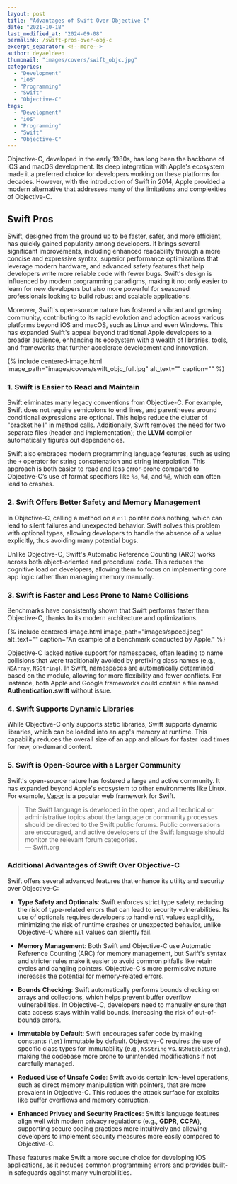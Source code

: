 ```yaml
---
layout: post
title: "Advantages of Swift Over Objective-C"
date: "2021-10-18"
last_modified_at: "2024-09-08"
permalink: /swift-pros-over-obj-c
excerpt_separator: <!--more-->
author: deyaeldeen
thumbnail: "images/covers/swift_objc.jpg"
categories: 
  - "Development"
  - "iOS"
  - "Programming"
  - "Swift"
  - "Objective-C"
tags: 
  - "Development"
  - "iOS"
  - "Programming"
  - "Swift"
  - "Objective-C"
---
```


Objective-C, developed in the early 1980s, has long been the backbone of iOS and macOS development. Its deep integration with Apple's ecosystem made it a preferred choice for developers working on these platforms for decades. However, with the introduction of Swift in 2014, Apple provided a modern alternative that addresses many of the limitations and complexities of Objective-C.

<!--more-->  

## Swift Pros

Swift, designed from the ground up to be faster, safer, and more efficient, has quickly gained popularity among developers. It brings several significant improvements, including enhanced readability through a more concise and expressive syntax, superior performance optimizations that leverage modern hardware, and advanced safety features that help developers write more reliable code with fewer bugs. Swift's design is influenced by modern programming paradigms, making it not only easier to learn for new developers but also more powerful for seasoned professionals looking to build robust and scalable applications.

Moreover, Swift's open-source nature has fostered a vibrant and growing community, contributing to its rapid evolution and adoption across various platforms beyond iOS and macOS, such as Linux and even Windows. This has expanded Swift's appeal beyond traditional Apple developers to a broader audience, enhancing its ecosystem with a wealth of libraries, tools, and frameworks that further accelerate development and innovation.

{%
 include centered-image.html 
 image_path="images/covers/swift_objc_full.jpg"
 alt_text="" 
 caption=""
%}

### 1. Swift is Easier to Read and Maintain

Swift eliminates many legacy conventions from Objective-C. For example, Swift does not require semicolons to end lines, and parentheses around conditional expressions are optional. This helps reduce the clutter of "bracket hell" in method calls. Additionally, Swift removes the need for two separate files (header and implementation); the **LLVM** compiler automatically figures out dependencies.

Swift also embraces modern programming language features, such as using the `+` operator for string concatenation and string interpolation. This approach is both easier to read and less error-prone compared to Objective-C’s use of format specifiers like `%s`, `%d`, and `%@`, which can often lead to crashes.

### 2. Swift Offers Better Safety and Memory Management

In Objective-C, calling a method on a `nil` pointer does nothing, which can lead to silent failures and unexpected behavior. Swift solves this problem with optional types, allowing developers to handle the absence of a value explicitly, thus avoiding many potential bugs.

Unlike Objective-C, Swift's Automatic Reference Counting (ARC) works across both object-oriented and procedural code. This reduces the cognitive load on developers, allowing them to focus on implementing core app logic rather than managing memory manually.

### 3. Swift is Faster and Less Prone to Name Collisions

Benchmarks have consistently shown that Swift performs faster than Objective-C, thanks to its modern architecture and optimizations.  

{%
 include centered-image.html 
 image_path="images/speed.jpeg"
 alt_text="" 
 caption="An example of a benchmark conducted by Apple."
%}

Objective-C lacked native support for namespaces, often leading to name collisions that were traditionally avoided by prefixing class names (e.g., `NSArray`, `NSString`). In Swift, namespaces are automatically determined based on the module, allowing for more flexibility and fewer conflicts. For instance, both Apple and Google frameworks could contain a file named **Authentication.swift** without issue.

### 4. Swift Supports Dynamic Libraries

While Objective-C only supports static libraries, Swift supports dynamic libraries, which can be loaded into an app's memory at runtime. This capability reduces the overall size of an app and allows for faster load times for new, on-demand content.

### 5. Swift is Open-Source with a Larger Community

Swift's open-source nature has fostered a large and active community. It has expanded beyond Apple's ecosystem to other environments like Linux. For example, [Vapor](https://vapor.codes) is a popular web framework for Swift.

> The Swift language is developed in the open, and all technical or administrative topics about the language or community processes should be directed to the Swift public forums. Public conversations are encouraged, and active developers of the Swift language should monitor the relevant forum categories.  
> — Swift.org

### Additional Advantages of Swift Over Objective-C

Swift offers several advanced features that enhance its utility and security over Objective-C:

- **Type Safety and Optionals**: Swift enforces strict type safety, reducing the risk of type-related errors that can lead to security vulnerabilities. Its use of optionals requires developers to handle `nil` values explicitly, minimizing the risk of runtime crashes or unexpected behavior, unlike Objective-C where `nil` values can silently fail.

- **Memory Management**: Both Swift and Objective-C use Automatic Reference Counting (ARC) for memory management, but Swift's syntax and stricter rules make it easier to avoid common pitfalls like retain cycles and dangling pointers. Objective-C's more permissive nature increases the potential for memory-related errors.

- **Bounds Checking**: Swift automatically performs bounds checking on arrays and collections, which helps prevent buffer overflow vulnerabilities. In Objective-C, developers need to manually ensure that data access stays within valid bounds, increasing the risk of out-of-bounds errors.

- **Immutable by Default**: Swift encourages safer code by making constants (`let`) immutable by default. Objective-C requires the use of specific class types for immutability (e.g., `NSString` vs. `NSMutableString`), making the codebase more prone to unintended modifications if not carefully managed.

- **Reduced Use of Unsafe Code**: Swift avoids certain low-level operations, such as direct memory manipulation with pointers, that are more prevalent in Objective-C. This reduces the attack surface for exploits like buffer overflows and memory corruption.

- **Enhanced Privacy and Security Practices**: Swift’s language features align well with modern privacy regulations (e.g., **GDPR**, **CCPA**), supporting secure coding practices more intuitively and allowing developers to implement security measures more easily compared to Objective-C.

These features make Swift a more secure choice for developing iOS applications, as it reduces common programming errors and provides built-in safeguards against many vulnerabilities.
